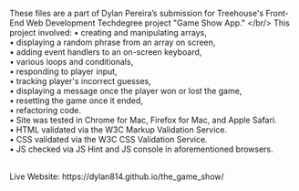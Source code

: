 ﻿These files are a part of Dylan Pereira’s submission for Treehouse's Front-End Web Development Techdegree project "Game Show App." </br/>
This project involved:
• creating and manipulating arrays, <br/>
• displaying a random phrase from an array on screen, <br/>
• adding event handlers to an on-screen keyboard, <br/>
• various loops and conditionals, <br/>
• responding to player input, <br/>
• tracking player's incorrect guesses, <br/>
• displaying a message once the player won or lost the game, <br/>
• resetting the game once it ended, <br/>
• refactoring code. <br/>
• Site was tested in Chrome for Mac, Firefox for Mac, and Apple Safari. <br/>
• HTML validated via the W3C Markup Validation Service. <br/>
• CSS validated via the W3C CSS Validation Service. <br/>
• JS checked via JS Hint and JS console in aforementioned browsers. <br/>

<br/>
Live Website: https://dylan814.github.io/the_game_show/
